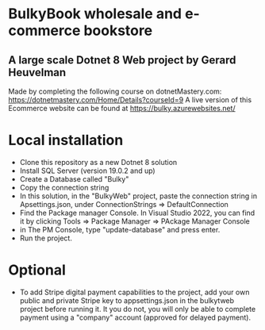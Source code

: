 # BulkyBook wholesale and e-commerce bookstore
## A large scale Dotnet 8 Web project by Gerard Heuvelman

Made by completing the following course on dotnetMastery.com: https://dotnetmastery.com/Home/Details?courseId=9
A live version of this Ecommerce website can be found at https://bulky.azurewebsites.net/

# Local installation 
- Clone this repository as a new Dotnet 8 solution
- Install SQL Server (version 19.0.2 and up)
- Create a Database called "Bulky"
- Copy the connection string
- In this solution, in the "BulkyWeb" project, paste the connection string in Apsettings.json, under ConnectionStrings => DefaultConnection
- Find the Package manager Console. In Visual Studio 2022, you can find it by clicking Tools => Package Manager => PAckage Manager Console
- in The PM Console, type "update-database" and press enter.
- Run the project.

# Optional
- To add Stripe digital payment capabilities to the project, add your own public and private Stripe key to appsettings.json in the bulkytweb project before running it. It you do not, you will only be able to complete payment using a "company" account (approved for delayed payment).